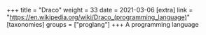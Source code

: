 +++
title = "Draco"
weight = 33
date = 2021-03-06
[extra]
link = "https://en.wikipedia.org/wiki/Draco_(programming_language)"
[taxonomies]
groups = ["proglang"]
+++
A programming language


